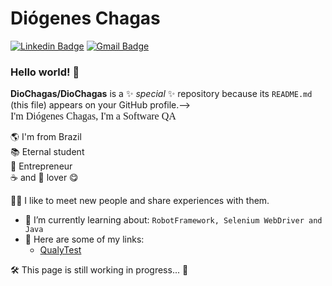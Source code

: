 # Diógenes Chagas
[![Linkedin Badge](https://img.shields.io/badge/-diogeneschagas-blue?style=flat-square&logo=Linkedin&logoColor=white&link=https://www.linkedin.com/in/diogeneschagas/)](https://www.linkedin.com/in/diogeneschagas/)
[![Gmail Badge](https://img.shields.io/badge/-diogeneschagas20@gmail.com-c14438?style=flat-square&logo=Gmail&logoColor=white&link=mailto:diogeneschagas20@gmail.com)](mailto:diogeneschagas20@gmail.com)

### Hello world! 👋 


**DioChagas/DioChagas** is a ✨ _special_ ✨ repository because its `README.md` (this file) appears on your GitHub profile.-->
<span style="font-family:Consolas; font-size:12pt;">
<br>
I'm Diógenes Chagas, I'm a Software QA 👨‍💻

:earth_americas: I'm from Brazil <br>
📚 Eternal student <br>
🚀 Entrepreneur <br>
☕ and 🍫 lover 😋<br>

🙋‍♂ I like to meet new people and share experiences with them.
<!--
+ 😄 Pronouns: He/Him/His -->
+ 🌱 I’m currently learning about: ```RobotFramework, Selenium WebDriver and Java```
+ 🔗 Here are some of my links:
	+ [QualyTest](https://www.instagram.com/qualytest/)
	

🛠 This page is still working in progress... 🧰

</span>
